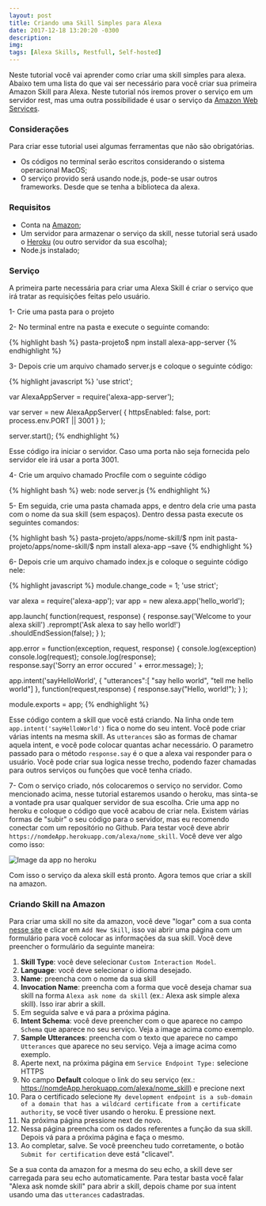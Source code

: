 ```yaml
---
layout: post
title: Criando uma Skill Simples para Alexa
date: 2017-12-18 13:20:20 -0300
description: 
img: 
tags: [Alexa Skills, Restfull, Self-hosted]
---
```

Neste tutorial você vai aprender como criar uma skill simples para alexa. Abaixo tem uma lista do que vai ser necessário para você criar sua primeira Amazon Skill para Alexa. Neste tutorial nós iremos prover o serviço em um servidor rest, mas uma outra possibilidade é usar o serviço da [Amazon Web Services](https://aws.amazon.com). 

### Considerações

Para criar esse tutorial usei algumas ferramentas que não são obrigatórias.

- Os códigos no terminal serão escritos considerando o sistema operacional MacOS;
- O serviço provido será usando node.js, pode-se usar outros frameworks. Desde que se tenha a biblioteca da alexa.

### Requisitos
- Conta na [Amazon](https://www.amazon.com);
- Um servidor para armazenar o serviço da skill, nesse tutorial será usado o [Heroku](https://www.heroku.com) (ou outro servidor da sua escolha);
- Node.js instalado;

### Serviço

A primeira parte necessária para criar uma Alexa Skill é criar o serviço que irá tratar as requisições feitas pelo usuário.

1- Crie uma pasta para o projeto

2- No terminal entre na pasta e execute o seguinte comando:

{% highlight bash %}
pasta-projeto$ npm install alexa-app-server
{% endhighlight %}

3- Depois crie um arquivo chamado server.js e coloque o seguinte código:

{% highlight javascript %}
'use strict';

var AlexaAppServer = require('alexa-app-server');

var server = new AlexaAppServer( {
	httpsEnabled: false,
	port: process.env.PORT || 3001
} );

server.start(); 
{% endhighlight %}

Esse código ira iniciar o servidor. Caso uma porta não seja fornecida pelo servidor ele irá usar a porta 3001.

4- Crie um arquivo chamado Procfile com o seguinte código

{% highlight bash %}
web: node server.js
{% endhighlight %}

5- Em seguida, crie uma pasta chamada apps, e dentro dela crie uma pasta com o nome da sua skill (sem espaços). Dentro dessa pasta execute os seguintes comandos:

{% highlight bash %}
pasta-projeto/apps/nome-skill/$ npm init
pasta-projeto/apps/nome-skill/$ npm install alexa-app –save
{% endhighlight %}

6- Depois crie um arquivo chamado index.js e coloque o seguinte código nele:

{% highlight javascript %}
module.change_code = 1;
'use strict';

var alexa = require('alexa-app');
var app = new alexa.app('hello_world');


app.launch( function(request, response) {
	response.say('Welcome to your alexa skill')
	.reprompt('Ask alexa to say hello world!')
	.shouldEndSession(false);
} );


app.error = function(exception, request, response) {
	console.log(exception)
	console.log(request);
	console.log(response);	
	response.say('Sorry an error occured ' + error.message);
};

app.intent('sayHelloWorld',
  {
    "utterances":[ 
		"say hello world",
		"tell me hello world"]
  },
  function(request,response) {
    response.say("Hello, world!");
  }
);

module.exports = app;
{% endhighlight %}

Esse código contem a skill que você está criando. Na linha onde tem `app.intent('sayHelloWorld')` fica o nome do seu intent. Você pode criar várias intents na mesma skill. As `utterances` são as formas de chamar aquela intent, e você pode colocar quantas achar necessário. O parametro passado para o método `response.say` é o que a alexa vai responder para o usuário. Você pode criar sua logica nesse trecho, podendo fazer chamadas para outros serviços ou funções que você tenha criado.

7- Com o serviço criado, nós colocaremos o serviço no servidor. Como mencionado acima, nesse tutorial estaremos usando o heroku, mas sinta-se a vontade pra usar qualquer servidor de sua escolha. Crie uma app no heroku e coloque o código que você acabou de criar nela. Existem várias formas de "subir" o seu código para o servidor, mas eu recomendo conectar com um repositório no Github. Para testar você deve abrir `https://nomdeApp.herokuapp.com/alexa/nome_skill`. Você deve ver algo como isso:

![Image da app no heroku]({{site.baseurl}}/assets/img/heroku-app-alexa.png)

Com isso o serviço da alexa skill está pronto. Agora temos que criar a skill na amazon.

### Criando Skill na Amazon

Para criar uma skill no site da amazon, você deve "logar" com a sua conta [nesse site](https://developer.amazon.com/edw/home.html#/skills) e clicar em `Add New Skill`, isso vai abrir uma página com um formulário para você colocar as informações da sua skill. Você deve preencher o formulário da seguinte maneira:

1. **Skill Type**: você deve selecionar `Custom Interaction Model`.
2. **Language**: você deve selecionar o idioma desejado.
3. **Name**: preencha com o nome da sua skill
4. **Invocation Name**: preencha com a forma que você deseja chamar sua skill na forma `Alexa ask nome da skill` (ex.: Alexa ask simple alexa skill). Isso irar abrir a skill.
5. Em seguida salve e vá para a próxima página.
6. **Intent Schema**: você deve preencher com o que aparece no campo `Schema` que aparece no seu serviço. Veja a image acima como exemplo.
7. **Sample Utterances**: preencha com o texto que aparece no campo `Utterances` que aparece no seu serviço. Veja a image acima como exemplo.
8. Aperte next, na próxima página em `Service Endpoint Type:` selecione HTTPS
9. No campo **Default** coloque o link do seu serviço (ex.: https://nomdeApp.herokuapp.com/alexa/nome_skill) e precione next
10. Para o certificado selecione `My development endpoint is a sub-domain of a domain that has a wildcard certificate from a certificate authority`, se você tiver usando o heroku. E pressione next.
11. Na próxima página pressione next de novo.
12. Nessa página preencha com os dados referentes a função da sua skill. Depois vá para a próxima página e faça o mesmo.
13. Ao completar, salve. Se você preencheu tudo corretamente, o botão `Submit for certification` deve está "clicavel".

Se a sua conta da amazon for a mesma do seu echo, a skill deve ser carregada para seu echo automaticamente. Para testar basta você falar "Alexa ask nomde skill" para abrir a skill, depois chame por sua intent usando uma das `utterances` cadastradas.